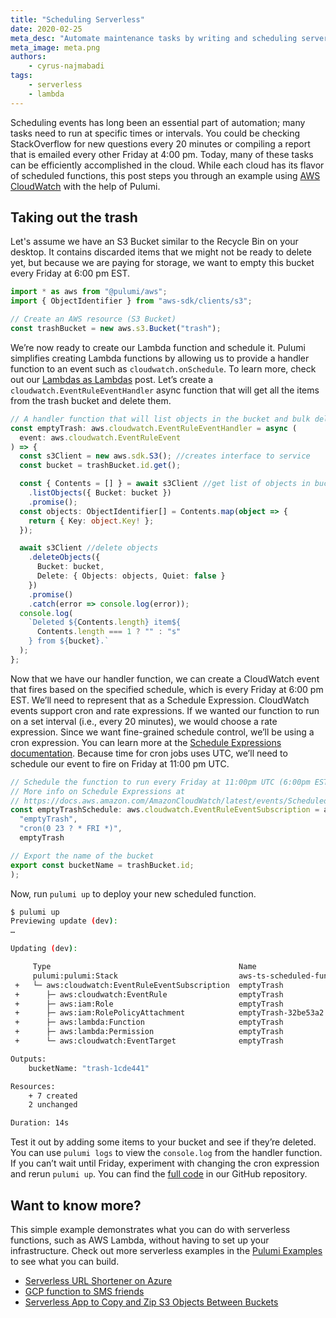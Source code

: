 ```yaml
---
title: "Scheduling Serverless"
date: 2020-02-25
meta_desc: "Automate maintenance tasks by writing and scheduling serverless functions"
meta_image: meta.png
authors:
    - cyrus-najmabadi
tags:
    - serverless
    - lambda
---
```


Scheduling events has long been an essential part of automation; many tasks need to run at specific times or intervals. You could be checking StackOverflow for new questions every 20 minutes or compiling a report that is emailed every other Friday at 4:00 pm. Today, many of these tasks can be efficiently accomplished in the cloud. While each cloud has its flavor of scheduled functions, this post steps you through an example using [AWS CloudWatch](https://aws.amazon.com/cloudwatch/) with the help of Pulumi.

<!--more-->

## Taking out the trash

Let's assume we have an S3 Bucket similar to the Recycle Bin on your desktop. It contains discarded items that we might not be ready to delete yet, but because we are paying for storage, we want to empty this bucket every Friday at 6:00 pm EST.

```typescript
import * as aws from "@pulumi/aws";
import { ObjectIdentifier } from "aws-sdk/clients/s3";

// Create an AWS resource (S3 Bucket)
const trashBucket = new aws.s3.Bucket("trash");
```

We’re now ready to create our Lambda function and schedule it. Pulumi simplifies creating Lambda functions by allowing us to provide a handler function to an event such as `cloudwatch.onSchedule`. To learn more, check out our [Lambdas as Lambdas](https://www.pulumi.com/blog/lambdas-as-lambdas-the-magic-of-simple-serverless-functions/) post. Let’s create a `cloudwatch.EventRuleEventHandler` async function that will get all the items from the trash bucket and delete them.

```typescript
// A handler function that will list objects in the bucket and bulk delete them
const emptyTrash: aws.cloudwatch.EventRuleEventHandler = async (
  event: aws.cloudwatch.EventRuleEvent
) => {
  const s3Client = new aws.sdk.S3(); //creates interface to service
  const bucket = trashBucket.id.get();

  const { Contents = [] } = await s3Client //get list of objects in bucket
    .listObjects({ Bucket: bucket })
    .promise();
  const objects: ObjectIdentifier[] = Contents.map(object => {
    return { Key: object.Key! };
  });

  await s3Client //delete objects
    .deleteObjects({
      Bucket: bucket,
      Delete: { Objects: objects, Quiet: false }
    })
    .promise()
    .catch(error => console.log(error));
  console.log(
    `Deleted ${Contents.length} item${
      Contents.length === 1 ? "" : "s"
    } from ${bucket}.`
  );
};
```

Now that we have our handler function, we can create a CloudWatch event that fires based on the specified schedule, which is every Friday at 6:00 pm EST. We’ll need to represent that as a Schedule Expression. CloudWatch events support cron and rate expressions. If we wanted our function to run on a set interval (i.e., every 20 minutes), we would choose a rate expression. Since we want fine-grained schedule control, we’ll be using a cron expression. You can learn more at the [Schedule Expressions documentation](https://docs.aws.amazon.com/AmazonCloudWatch/latest/events/ScheduledEvents.html). Because time for cron jobs uses UTC, we’ll need to schedule our event to fire on Friday at 11:00 pm UTC.

```typescript
// Schedule the function to run every Friday at 11:00pm UTC (6:00pm EST)
// More info on Schedule Expressions at
// https://docs.aws.amazon.com/AmazonCloudWatch/latest/events/ScheduledEvents.html
const emptyTrashSchedule: aws.cloudwatch.EventRuleEventSubscription = aws.cloudwatch.onSchedule(
  "emptyTrash",
  "cron(0 23 ? * FRI *)",
  emptyTrash

// Export the name of the bucket
export const bucketName = trashBucket.id;
);
```

Now, run `pulumi up` to deploy your new scheduled function.

```bash
$ pulumi up
Previewing update (dev):
…

Updating (dev):

     Type                                          Name                           Status
     pulumi:pulumi:Stack                           aws-ts-scheduled-function-dev
 +   └─ aws:cloudwatch:EventRuleEventSubscription  emptyTrash                     created
 +      ├─ aws:cloudwatch:EventRule                emptyTrash                     created
 +      ├─ aws:iam:Role                            emptyTrash                     created
 +      ├─ aws:iam:RolePolicyAttachment            emptyTrash-32be53a2            created
 +      ├─ aws:lambda:Function                     emptyTrash                     created
 +      ├─ aws:lambda:Permission                   emptyTrash                     created
 +      └─ aws:cloudwatch:EventTarget              emptyTrash                     created

Outputs:
    bucketName: "trash-1cde441"

Resources:
    + 7 created
    2 unchanged

Duration: 14s
```

Test it out by adding some items to your bucket and see if they’re deleted. You can use `pulumi logs` to view the `console.log` from the handler function. If you can’t wait until Friday, experiment with changing the cron expression and rerun `pulumi up`. You can find the [full code](https://github.com/pulumi/examples/tree/master/aws-ts-scheduled-function) in our GitHub repository.

## Want to know more?

This simple example demonstrates what you can do with serverless functions, such as AWS Lambda, without having to set up your infrastructure. Check out more serverless examples in the [Pulumi Examples](https://github.com/pulumi/examples) to see what you can build.

- [Serverless URL Shortener on Azure](https://github.com/pulumi/examples/tree/master/classic-azure-ts-serverless-url-shortener-global)
- [GCP function to SMS friends](https://github.com/pulumi/examples/tree/master/gcp-py-functions)
- [Serverless App to Copy and Zip S3 Objects Between Buckets](https://github.com/pulumi/examples/tree/master/aws-ts-s3-lambda-copyzip)
